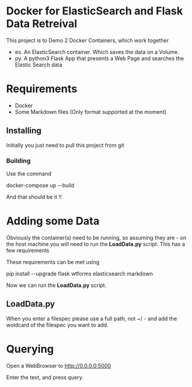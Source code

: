# Docker for ElasticSearch and Flask Data Retreival

This project is to Demo 2 Docker Containers, which work together

  - es. An ElasticSearch container. Which saves the data on a Volume.
  - py. A python3 Flask App that presents a Web Page and searches the Elastic Search data


# Requirements

  - Docker
  - Some Markdown files (Only format supported at the moment)

## Installing

Initially you just need to pull this project from git

### Building

Use the command

   docker-compose up --build

And that should be it !!


# Adding some Data

Obviously the container(s) need to be running, so assuming they are - on the host machine you will need to run the **LoadData.py** script. This has a few requirements

These requirements can be met using

   pip install --upgrade flask wtforms elasticsearch markdown

Now we can run the **LoadData.py** script.

## LoadData.py

When you enter a filespec please use a full path, not ~/ - and add the woldcard of the filespec you want to add.

# Querying

Open a WebBrowser to http://0.0.0.0:5000

Enter the text, and press query.

